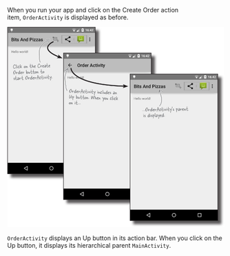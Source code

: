 When you run your app and click on the Create Order action item, `OrderActivity` is displayed as before.

![](.guides/img/54.png)

`OrderActivity` displays an Up button in its action bar. When you click on the Up button, it displays its hierarchical parent `MainActivity`.
